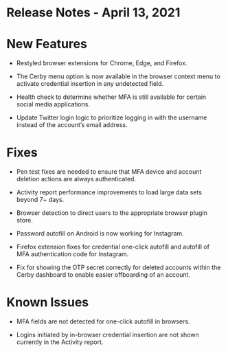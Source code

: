 # Release Notes - April 13, 2021

# New Features

  * Restyled browser extensions for Chrome, Edge, and Firefox.

  * The Cerby menu option is now available in the browser context menu to activate credential insertion in any undetected field.

  * Health check to determine whether MFA is still available for certain social media applications.

  * Update Twitter login logic to prioritize logging in with the username instead of the account’s email address.

# Fixes

  * Pen test fixes are needed to ensure that MFA device and account deletion actions are always authenticated.

  * Activity report performance improvements to load large data sets beyond 7+ days. 

  * Browser detection to direct users to the appropriate browser plugin store.

  * Password autofill on Android is now working for Instagram.

  * Firefox extension fixes for credential one-click autofill and autofill of MFA authentication code for Instagram. 

  * Fix for showing the OTP secret correctly for deleted accounts within the Cerby dashboard to enable easier offboarding of an account.

# Known Issues

  * MFA fields are not detected for one-click autofill in browsers. 

  * Logins initiated by in-browser credential insertion are not shown currently in the Activity report.

